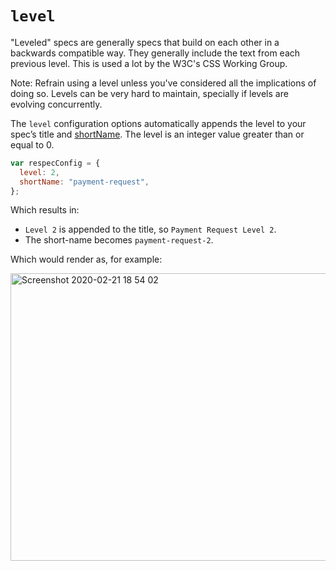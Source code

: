 # `level`

"Leveled" specs are generally specs that build on each other in a backwards compatible way. They generally include the text from each previous level. This is used a lot by the W3C's CSS Working Group.

Note: Refrain using a level unless you've considered all the implications of doing so. Levels can be very hard to maintain, specially if levels are evolving concurrently.

The `level` configuration options automatically appends the level to your spec’s title and [shortName](shortName). The level is an integer value greater than or equal to 0.

```js "example": "Set the current specification to level 2."
var respecConfig = {
  level: 2,
  shortName: "payment-request",
};
```

Which results in:

- `Level 2` is appended to the title, so `Payment Request Level 2`.
- The short-name becomes `payment-request-2`.

Which would render as, for example:

<img width="1386" height="460" loading="lazy" alt="Screenshot 2020-02-21 18 54 02" src="https://user-images.githubusercontent.com/870154/75014932-91dd6c80-54db-11ea-8890-08ab2f6ac7c3.png">
